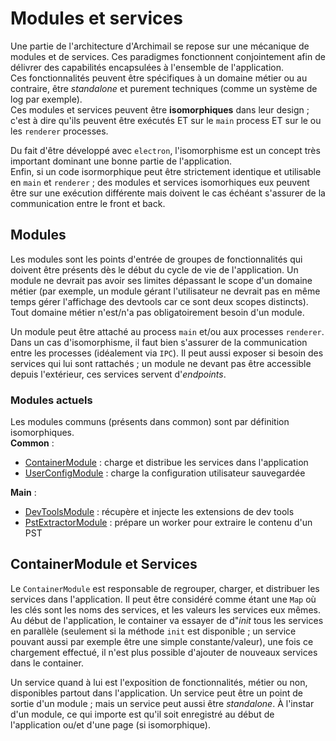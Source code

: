 # Modules et services

Une partie de l'architecture d'Archimail se repose sur une mécanique de modules et de services. Ces paradigmes fonctionnent conjointement afin de délivrer des capabilités encapsulées à l'ensemble de l'application.  
Ces fonctionnalités peuvent être spécifiques à un domaine métier ou au contraire, être *standalone* et purement techniques (comme un système de log par exemple).  
Ces modules et services peuvent être **isomorphiques** dans leur design ; c'est à dire qu'ils peuvent être exécutés ET sur le `main` process ET sur le ou les `renderer` processes.

Du fait d'être développé avec `electron`, l'isomorphisme est un concept très important dominant une bonne partie de l'application.  
Enfin, si un code isormorphique peut être strictement identique et utilisable en `main` et `renderer` ; des modules et services isomorhiques eux peuvent être sur une exécution différente mais doivent le cas échéant s'assurer de la communication entre le front et back.

## Modules
Les modules sont les points d'entrée de groupes de fonctionnalités qui doivent être présents dès le début du cycle de vie de l'application. Un module ne devrait pas avoir ses limites dépassant le scope d'un domaine métier (par exemple, un module gérant l'utilisateur ne devrait pas en même temps gérer l'affichage des devtools car ce sont deux scopes distincts).  
Tout domaine métier n'est/n'a pas obligatoirement besoin d'un module.  

Un module peut être attaché au process `main` et/ou aux processes `renderer`. Dans un cas d'isomorphisme, il faut bien s'assurer de la communication entre les processes (idéalement via `IPC`). Il peut aussi exposer si besoin des services qui lui sont rattachés ; un module ne devant pas être accessible depuis l'extérieur, ces services servent d'*endpoints*.

### Modules actuels
Les modules communs (présents dans common) sont par définition isomorphiques.  
**Common** :
- [ContainerModule](../src/common/modules/ContainerModule.ts) : charge et distribue les services dans l'application
- [UserConfigModule](../src/common/modules/UserConfigModule.ts) : charge la configuration utilisateur sauvegardée

**Main** :
- [DevToolsModule](../src/main/modules/DevToolsModule.ts) : récupère et injecte les extensions de dev tools
- [PstExtractorModule](../src/main/modules/PstExtractorModule.ts) : prépare un worker pour extraire le contenu d'un PST

## ContainerModule et Services
Le `ContainerModule` est responsable de regrouper, charger, et distribuer les services dans l'application. Il peut être considéré comme étant une `Map` où les clés sont les noms des services, et les valeurs les services eux mêmes. Au début de l'application, le container va essayer de d"*init* tous les services en parallèle (seulement si la méthode `init` est disponible ; un service pouvant aussi par exemple être une simple constante/valeur), une fois ce chargement effectué, il n'est plus possible d'ajouter de nouveaux services dans le container.  

Un service quand à lui est l'exposition de fonctionnalités, métier ou non, disponibles partout dans l'application. Un service peut être un point de sortie d'un module ; mais un service peut aussi être *standalone*. À l'instar d'un module, ce qui importe est qu'il soit enregistré au début de l'application ou/et d'une page (si isomorphique).

